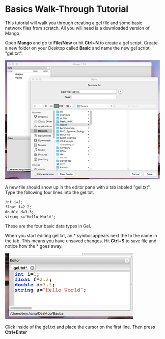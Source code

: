 Basics Walk-Through Tutorial
================
This tutorial will walk you through creating a gel file and some basic network files from scratch. All you will need is a downloaded version of Mango.

Open **Mango** and go to **File/New** or hit **Ctrl+N** to create a gel script. Create a new folder on your Desktop called **Basic** and name the new gel script "gel.txt". 

![](img03.png)

A new file should show up in the editor pane with a tab labeled "gel.txt". Type the following four lines into the gel.txt. 

```
int i=1;
float f=2.2;
double d=3.3;
string s="Hello World";
```

These are the four basic data types in Gel. 

When you start editing gel.txt, an \* symbol appears next the to the name in the tab. This means you have unsaved changes. Hit **Ctrl+S** to save file and notice how the \* goes away. 

![](img04.png)

Click inside of the gel.txt and place the cursor on the first line. Then press **Ctrl+Enter** 